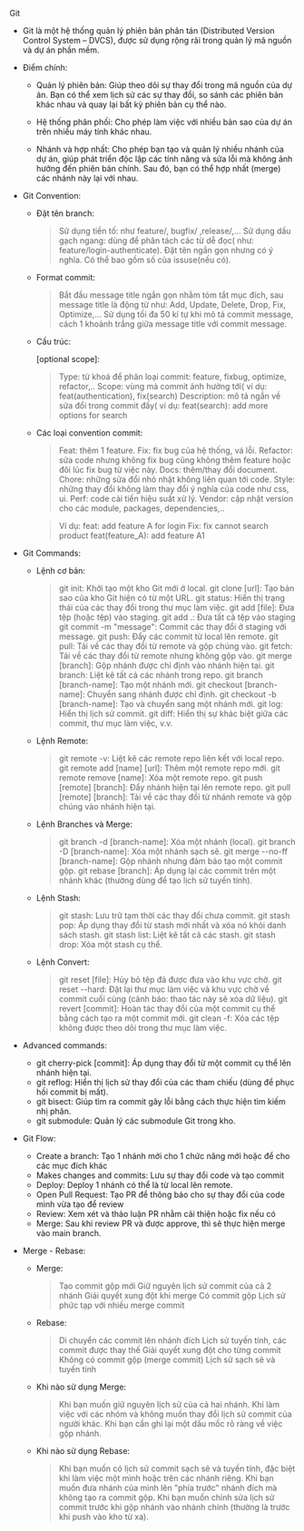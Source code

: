 Git
- Git là một hệ thống quản lý phiên bản phân tán (Distributed Version Control System – DVCS), được sử dụng rộng rãi trong quản lý mã nguồn và dự án phần mềm.

- Điểm chính:
	+ Quản lý phiên bản: Giúp theo dõi sự thay đổi trong mã nguồn của dự án. Bạn có thể xem lịch sử các sự thay đổi, so sánh các phiên bản khác nhau và quay lại bất kỳ phiên bản cụ thể nào.

	+ Hệ thống phân phối: Cho phép làm việc với nhiều bản sao của dự án trên nhiều máy tính khác nhau.

	+ Nhánh và hợp nhất: Cho phép bạn tạo và quản lý nhiều nhánh của dự án, giúp phát triển độc lập các tính năng và sửa lỗi mà không ảnh hưởng đến phiên bản chính. Sau đó, bạn có thể hợp nhất (merge) các nhánh này lại với nhau.

- Git Convention:
	+ Đặt tên branch:
		> Sử dụng tiền tố: như feature/, bugfix/ ,release/,...
		> Sử dụng dấu gạch ngang: dùng để phân tách các từ dễ đọc( như: feature/login-authenticate).
		> Đặt tên ngắn gọn nhưng có ý nghĩa.
		> Có thể bao gồm số của issuse(nếu có).

	+ Format commit:
		> Bắt đầu message title ngắn gọn nhằm tóm tắt mục đích, sau message title là động từ như: Add, Update, Delete, Drop, Fix, Optimize,...
		> Sử dụng tối đa 50 kí tự khi mô tả commit message, cách 1 khoảnh trắng giữa message title với commit message.

	+ Cấu trúc:

		<type>[optional scope]: <description>

		> Type: từ khoá để phân loại commit: feature, fixbug, optimize, refactor,..
		> Scope: vùng mà commit ảnh hưởng tới( ví dụ: feat(authentication), fix(search)
		> Description: mô tả ngắn về sửa đổi trong commit đấy( ví dụ: feat(search): add more options for search

	+ Các loại convention commit:
		> Feat: thêm 1 feature.
		> Fix: fix bug của hệ thống, vá lỗi.
		> Refactor: sửa code nhưng không fix bug cũng không thêm feature hoặc đôi lúc fix bug từ việc này.
		> Docs: thêm/thay đổi document.
		> Chore: những sửa đổi nhỏ nhặt không liên quan tới code.
		> Style: những thay đổi không làm thay đổi ý nghĩa của code như css, ui.
		> Perf: code cải tiến hiệu suất xử lý.
		> Vendor: cập nhật version cho các module, packages, dependencies,..

		> Ví dụ: feat: add feature A for login
			 Fix: fix cannot search product
			 feat(feature_A): add feature A1

	

- Git Commands:
	+ Lệnh cơ bản: 
		> git init: Khởi tạo một kho Git mới ở local.
		> git clone [url]: Tạo bản sao của kho Git hiện có từ một URL.
		> git status: Hiển thị trạng thái của các thay đổi trong thư mục làm việc.
		> git add [file]: Đưa tệp (hoặc tệp) vào staging.
		> git add .: Đưa tất cả tệp vào staging 
		> git commit -m "message": Commit các thay đổi ở staging với message.
		> git push: Đẩy các commit từ local lên remote.
		> git pull: Tải về các thay đổi từ remote và gộp chúng vào.
		> git fetch: Tải về các thay đổi từ remote nhưng không gộp vào.
		> git merge [branch]: Gộp nhánh được chỉ định vào nhánh hiện tại.
		> git branch: Liệt kê tất cả các nhánh trong repo.
		> git branch [branch-name]: Tạo một nhánh mới.
		> git checkout [branch-name]: Chuyển sang nhánh được chỉ định.
		> git checkout -b [branch-name]: Tạo và chuyển sang một nhánh mới.
		> git log: Hiển thị lịch sử commit.
		> git diff: Hiển thị sự khác biệt giữa các commit, thư mục làm việc, v.v.

	+ Lệnh Remote:
		> git remote -v: Liệt kê các remote repo liên kết với local repo.
		> git remote add [name] [url]: Thêm một remote repo mới.
		> git remote remove [name]: Xóa một remote repo.
		> git push [remote] [branch]: Đẩy nhánh hiện tại lên remote repo.
		> git pull [remote] [branch]: Tải về các thay đổi từ nhánh remote và gộp chúng vào nhánh hiện tại.
	
	+ Lệnh Branches và Merge:
		> git branch -d [branch-name]: Xóa một nhánh (local).
		> git branch -D [branch-name]: Xóa một nhánh sạch sẽ.
		> git merge --no-ff [branch-name]: Gộp nhánh nhưng đảm bảo tạo một commit gộp.
		> git rebase [branch]: Áp dụng lại các commit trên một nhánh khác (thường dùng để tạo lịch sử tuyến tính).

	+ Lệnh Stash:
		> git stash: Lưu trữ tạm thời các thay đổi chưa commit.
		> git stash pop: Áp dụng thay đổi từ stash mới nhất và xóa nó khỏi danh sách stash.
		> git stash list: Liệt kê tất cả các stash.
		> git stash drop: Xóa một stash cụ thể.

	+ Lệnh Convert:
		> git reset [file]: Hủy bỏ tệp đã được đưa vào khu vực chờ.
		> git reset --hard: Đặt lại thư mục làm việc và khu vực chờ về commit cuối cùng (cảnh báo: thao tác này sẽ xóa dữ liệu).
		> git revert [commit]: Hoàn tác thay đổi của một commit cụ thể bằng cách tạo ra một commit mới.
		> git clean -f: Xóa các tệp không được theo dõi trong thư mục làm việc.

- Advanced commands: 
	+ git cherry-pick [commit]: Áp dụng thay đổi từ một commit cụ thể lên nhánh hiện tại.
	+ git reflog: Hiển thị lịch sử thay đổi của các tham chiếu (dùng để phục hồi commit bị mất).
	+ git bisect: Giúp tìm ra commit gây lỗi bằng cách thực hiện tìm kiếm nhị phân.
	+ git submodule: Quản lý các submodule Git trong kho.

- Git Flow:
	+ Create a branch: Tạo 1 nhánh mới cho 1 chức năng mới hoặc để cho các mục đích khác
	+ Makes changes and commits: Lưu sự thay đổi code và tạo commit
	+ Deploy: Deploy 1 nhánh có thể là từ local lên remote.
	+ Open Pull Request: Tạo PR để thông báo cho sự thay đổi của code mình vừa tạo để review
	+ Review: Xem xét và thảo luận PR nhằm cải thiện hoặc fix nếu có
	+ Merge: Sau khi review PR và được approve, thì sẽ thực hiện merge vào main branch.

- Merge - Rebase:
	+ Merge: 
		> Tạo commit gộp mới
		> Giữ nguyên lịch sử commit của cả 2 nhánh
		> Giải quyết xung đột khi merge
		> Có commit gộp
		> Lịch sử phức tạp với nhiều merge commit
	+ Rebase: 
		> Di chuyển các commit lên nhánh đích
		> Lịch sử tuyến tính, các commit được thay thế
		> Giải quyết xung đột cho từng commit
		> Không có commit gộp (merge commit)
		> Lịch sử sạch sẽ và tuyến tính

	+ Khi nào sử dụng Merge:
		> Khi bạn muốn giữ nguyên lịch sử của cả hai nhánh.
		> Khi làm việc với các nhóm và không muốn thay đổi lịch sử commit của người khác.
		> Khi bạn cần ghi lại một dấu mốc rõ ràng về việc gộp nhánh.

	+ Khi nào sử dụng Rebase:
		> Khi bạn muốn có lịch sử commit sạch sẽ và tuyến tính, đặc biệt khi làm việc một mình hoặc trên các nhánh riêng.
		> Khi bạn muốn đưa nhánh của mình lên "phía trước" nhánh đích mà không tạo ra commit gộp.
		> Khi bạn muốn chỉnh sửa lịch sử commit trước khi gộp nhánh vào nhánh chính (thường là trước khi push vào kho từ xa).